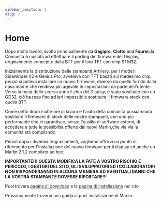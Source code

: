 ```yaml
---
sidebar_position: 1
slug: /
---
```


# Home

Dopo molto lavoro, svolto principalmente da **Gagipro**, **Ciotto** and **Fourmi**,la Comunità è riuscita ad effettuare il porting del firmware del Display, originalmente concepito dalla BTT per il loro TFT con chip STM32.

Inizialmente la distribuzione delle stampanti Artillery, per i modelli Sidewinder X2 e Genius Pro, avveniva con TFT basati sul medesimo chip, perciò si poteva installare un nuovo firmware, diverso da quello fornito dalla casa madre che rendeva più agevole le impostazioni da parte dell'utente. Verso la metà dello scorso anno il chip del Display, è stato sostituito con un GD32, ciò ha reso fino ad ieri impossibile sostituire il firmware stock con quello BTT.

Come detto dopo molte ore di lavoro e l'aiuto della comunità possiamoora sostituire il firmware di stock delle nostre stampanti, con uno più performante che ci garantisce, senza l'ausilio di software esterni, di accedere a tutte le possibilità offerte dai nuovi Marlin,che via via la comunità stà compilando.

Perciò dopo i diverosi ringraziamenti, vogliamo offrirvi un punto di riferimento per l'installazione del nuovo firmware per il display ed anche un Marlin 2.1.2 compilato ad hoc.

**IMPORTANTE!!!  QUESTA MODIFICA LA FATE A VOSTRO RISCHIO E PERICOLO, I GESTORI DEL SITO, GLI SVILUPPATORI ED I COLLABORATORI NON RISPONDERANNO IN ALCUNA MANIERA AD EVENTUALI DANNI CHE LA VOSTRA STAMPANTE DOVESSE RIPORTARE!!!**


Puoi trovare [pagina di download](./downloads) e la  [pagina di installazione](./installation) nel sito

Prossimamente troverai una guida al post installazione di Marlin